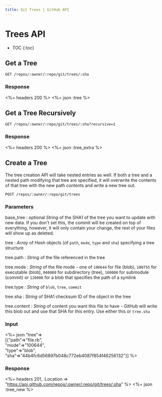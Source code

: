 ```yaml
---
title: Git Trees | GitHub API
---
```


# Trees API

* TOC
{:toc}

## Get a Tree

    GET /repos/:owner/:repo/git/trees/:sha

### Response

<%= headers 200 %>
<%= json :tree %>

## Get a Tree Recursively

    GET /repos/:owner/:repo/git/trees/:sha?recursive=1

### Response

<%= headers 200 %>
<%= json :tree_extra %>

## Create a Tree

The tree creation API will take nested entries as well. If both a
tree and a nested path modifying that tree are specified, it will
overwrite the contents of that tree with the new path contents and write
a new tree out.

    POST /repos/:owner/:repo/git/trees

### Parameters

base_tree
: optional _String_ of the SHA1 of the tree you want to update with new data.
If you don't set this, the commit will be created on top of everything,
however, it will only contain your change, the rest of your files will show up
as deleted.

tree
: _Array_ of _Hash_ objects (of `path`, `mode`, `type` and `sha`) specifying a
tree structure

tree.path
: _String_ of the file referenced in the tree

tree.mode
: _String_ of the file mode - one of `100644` for file (blob), `100755` for
executable (blob), `040000` for subdirectory (tree), `160000` for submodule
(commit) or `120000` for a blob that specifies the path of a symlink

tree.type
: _String_ of `blob`, `tree`, `commit`

tree.sha
: _String_ of SHA1 checksum ID of the object in the tree

tree.content
: _String_ of content you want this file to have - GitHub will write this blob
out and use that SHA for this entry.  Use either this or `tree.sha`

### Input

<%= json "tree"=> \
  [{"path"=>"file.rb", \
    "mode"=>"100644", \
    "type"=>"blob", \
    "sha"=>"44b4fc6d56897b048c772eb4087f854f46256132"}] %>

### Response

<%= headers 201,
      :Location => "https://api.github.com/repos/:owner/:repo/git/trees/:sha" %>
<%= json :tree_new %>

